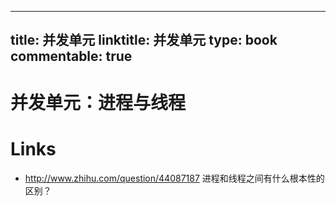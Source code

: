 
---
title: 并发单元
linktitle: 并发单元
type: book
commentable: true
---

# 并发单元：进程与线程

# Links

- http://www.zhihu.com/question/44087187 进程和线程之间有什么根本性的区别？
    